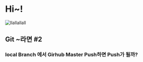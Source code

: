 # Hi~!

![llallallall](https://avatars.githubusercontent.com/u/84947527?v=4)

## Git ~라면 #2

### local Branch 에서 Girhub Master Push하면 Push가 될까?


